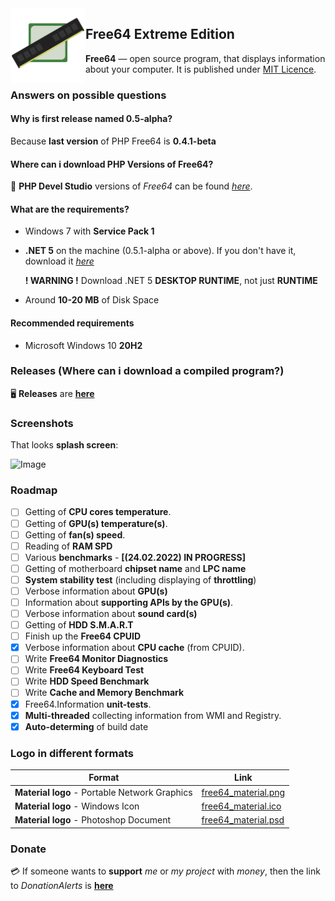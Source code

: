 <img width="120" height="120" align="left" alt="Free64 Logo"  src="free64_material.png">

## Free64 Extreme Edition
**Free64** — open source program, that displays information about your computer. It is published under [MIT Licence](LICENSE).

### Answers on possible questions

#### Why is first release named 0.5-alpha?
Because **last version** of PHP Free64 is **0.4.1-beta**

#### Where can i download PHP Versions of Free64?
:floppy_disk: **PHP Devel Studio** versions of *Free64* can be found *[here](https://github.com/emildalalyan/free64)*.

#### What are the requirements?
  - Windows 7 with **Service Pack 1**
  - **.NET 5** on the machine (0.5.1-alpha or above). If you don't have it, download it *[here](https://dotnet.microsoft.com/download/dotnet/5.0)*
  
    **! WARNING !** Download .NET 5 **DESKTOP RUNTIME**, not just **RUNTIME**
  - Around **10-20 MB** of Disk Space

#### Recommended requirements
  - Microsoft Windows 10 **20H2**

### Releases (Where can i download a compiled program?)
:desktop_computer: **Releases** are **[here](http://github.com/emildalalyan/Free64-Sharp/releases)**

### Screenshots
That looks **splash screen**:

![Image](splash.png)

### Roadmap
- [ ] Getting of **CPU cores temperature**.
- [ ] Getting of **GPU(s) temperature(s)**.
- [ ] Getting of **fan(s) speed**.
- [ ] Reading of **RAM SPD**
- [ ] Various **benchmarks** - **[(24.02.2022) IN PROGRESS]**
- [ ] Getting of motherboard **chipset name** and **LPC name**
- [ ] **System stability test** (including displaying of **throttling**)
- [ ] Verbose information about **GPU(s)**
- [ ] Information about **supporting APIs by the GPU(s)**.
- [ ] Verbose information about **sound card(s)**
- [ ] Getting of **HDD S.M.A.R.T**
- [ ] Finish up the **Free64 CPUID**
- [x] Verbose information about **CPU cache** (from CPUID).
- [ ] Write **Free64 Monitor Diagnostics**
- [ ] Write **Free64 Keyboard Test**
- [ ] Write **HDD Speed Benchmark**
- [ ] Write **Cache and Memory Benchmark**
- [x] Free64.Information **unit-tests**.
- [x] **Multi-threaded** collecting information from WMI and Registry.
- [x] **Auto-determing** of build date

### Logo in different formats
  | Format | Link |
  | ------ | ------ |
  | **Material logo** - Portable Network Graphics | [free64_material.png](https://github.com/emildalalyan/Free64-Sharp/blob/main/free64_material.png?raw=true) |
  | **Material logo** - Windows Icon | [free64_material.ico](https://github.com/emildalalyan/Free64-Sharp/blob/main/free64_material.ico?raw=true) |
  | **Material logo** - Photoshop Document | [free64_material.psd](https://github.com/emildalalyan/Free64-Sharp/blob/main/free64_material.psd?raw=true) |

### Donate
:credit_card: If someone wants to **support** *me* or *my project* with *money*, then the link to *DonationAlerts* is [**here**](https://donationalerts.com/r/emildalalyan)
